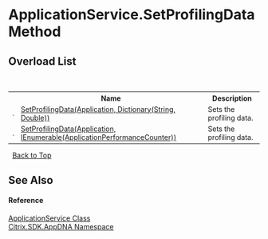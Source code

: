 # ApplicationService.SetProfilingData Method 
 


## Overload List
&nbsp;<table><tr><th></th><th>Name</th><th>Description</th></tr><tr><td>![Public method](media/pubmethod.gif "Public method")</td><td><a href="M_Citrix_SDK_AppDNA_ApplicationService_SetProfilingData">SetProfilingData(Application, Dictionary(String, Double))</a></td><td>
Sets the profiling data.</td></tr><tr><td>![Public method](media/pubmethod.gif "Public method")</td><td><a href="M_Citrix_SDK_AppDNA_ApplicationService_SetProfilingData_1">SetProfilingData(Application, IEnumerable(ApplicationPerformanceCounter))</a></td><td>
Sets the profiling data.</td></tr></table>&nbsp;
<a href="#applicationservice.setprofilingdata-method">Back to Top</a>

## See Also


#### Reference
<a href="T_Citrix_SDK_AppDNA_ApplicationService">ApplicationService Class</a><br /><a href="N_Citrix_SDK_AppDNA">Citrix.SDK.AppDNA Namespace</a><br />